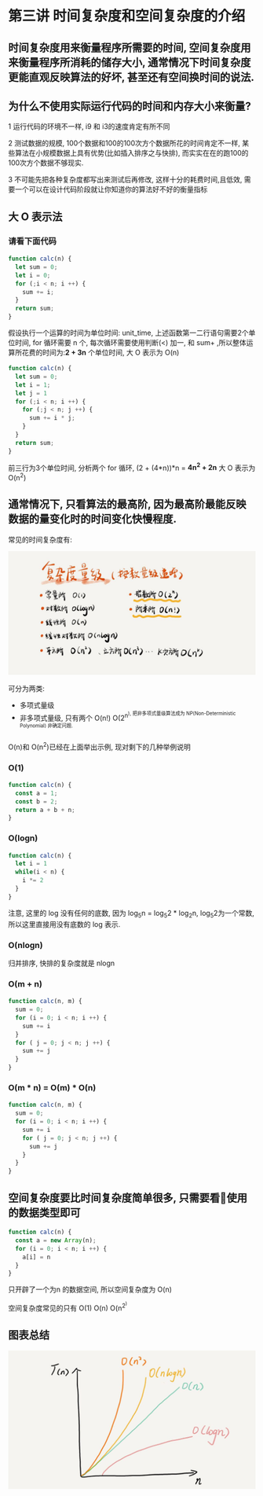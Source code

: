 # 第三讲 时间复杂度和空间复杂度的介绍

## 时间复杂度用来衡量程序所需要的时间, 空间复杂度用来衡量程序所消耗的储存大小, 通常情况下时间复杂度更能直观反映算法的好坏, 甚至还有空间换时间的说法.

## 为什么不使用实际运行代码的时间和内存大小来衡量?

1 运行代码的环境不一样, i9 和 i3的速度肯定有所不同

2 测试数据的规模, 100个数据和100的100次方个数据所花的时间肯定不一样, 某些算法在小规模数据上具有优势(比如插入排序之与快排), 而实实在在的跑100的100次方个数据不够现实.

3 不可能先把各种复杂度都写出来测试后再修改, 这样十分的耗费时间,且低效, 需要一个可以在设计代码阶段就让你知道你的算法好不好的衡量指标

## 大 O 表示法
### 请看下面代码
```js
function calc(n) {
  let sum = 0;
  let i = 0;
  for (;i < n; i ++) {
    sum += i;
  }
  return sum;
}
```
假设执行一个运算的时间为单位时间: unit_time,
上述函数第一二行语句需要2个单位时间, for 循环需要 n 个, 每次循环需要使用判断(<) 加一, 和 sum+ ,所以整体运算所花费的时间为:**2 + 3n** 个单位时间, 大 O 表示为 O(n)
```js
function calc(n) {
  let sum = 0;
  let i = 1;
  let j = 1
  for (;i < n; i ++) {
    for (;j < n; j ++) {
      sum += i * j;
    }
  }
  return sum;
}
```
前三行为3个单位时间, 分析两个 for 循环, (2 + (4*n))*n = **4n<sup>2</sup> + 2n** 大 O 表示为 O(n<sup>2</sup>)

## 通常情况下, 只看算法的最高阶, 因为最高阶最能反映数据的量变化时的时间变化快慢程度.

常见的时间复杂度有:

![bigO](./img/3bigO.jpg)

可分为两类:
- 多项式量级
- 非多项式量级, 只有两个 O(n!) O(2<sup>n<sup>), 把非多项式量级算法成为 NP(Non-Deterministic Polynomial) 非确定问题.

O(n)和 O(n<sup>2</sup>)已经在上面举出示例, 现对剩下的几种举例说明

### O(1)
```js
function calc(n) {
  const a = 1;
  const b = 2;
  return a + b + n;
}
```
### O(logn)
```js
function calc(n) {
  let i = 1
  while(i < n) {
    i *= 2
  }
}
```
注意, 这里的 log 没有任何的底数, 因为 log<sub>5</sub>n = log<sub>5</sub>2 * log<sub>2</sub>n, log<sub>5</sub>2为一个常数, 所以这里直接用没有底数的 log 表示.

### O(nlogn)
归并排序, 快排的复杂度就是 nlogn

### O(m + n)

```js
function calc(n, m) {
  sum = 0;
  for (i = 0; i < n; i ++) {
    sum += i
  }
  for ( j = 0; j < n; j ++) {
    sum += j
  }
}
```
### O(m * n) = O(m) * O(n)
```js
function calc(n, m) {
  sum = 0;
  for (i = 0; i < n; i ++) {
    sum += i
    for ( j = 0; j < n; j ++) {
      sum += j
    }
  }
}
```

## 空间复杂度要比时间复杂度简单很多, 只需要看使用的数据类型即可
```js
function calc(n) {
  const a = new Array(n);
  for (i = 0; i < n; i ++) {
    a[i] = n
  }
}
```
只开辟了一个为n 的数据空间, 所以空间复杂度为 O(n)

空间复杂度常见的只有 O(1) O(n) O(n<sup>2<sup>)

## 图表总结

![graphic](./img/3graph.jpg)